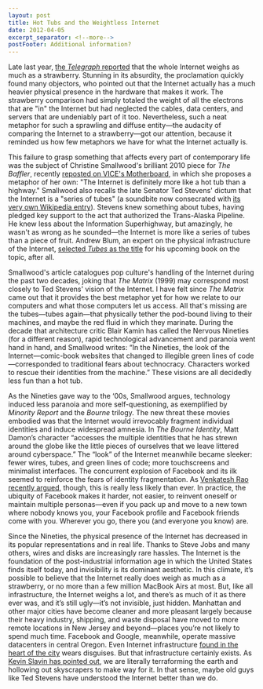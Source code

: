 ```yaml
---
layout: post
title: Hot Tubs and the Weightless Internet
date: 2012-04-05
excerpt_separator: <!--more-->
postFooter: Additional information?
---
```


<p>Late last year, <a href="http://www.telegraph.co.uk/technology/internet/8865093/Internet-weighs-the-same-as-a-strawberry.html">the <em>Telegraph</em> reported</a> that the whole Internet weighs as much as a strawberry. Stunning in its absurdity, the proclamation quickly found many objectors, who pointed out that the Internet actually has a much heavier physical presence in the hardware that makes it work. The strawberry comparison had simply totaled the weight of all the electrons that are "in" the Internet but had neglected the cables, data centers, and servers that are undeniably part of it too. Nevertheless, such a neat metaphor for such a sprawling and diffuse entity—the audacity of comparing the Internet to a strawberry—got our attention, because it reminded us how few metaphors we have for what the Internet actually is.</p><p>This failure to grasp something that affects every part of contemporary life was the subject of Christine Smallwood's brilliant 2010 piece for <em>The Baffler</em>, recently <a href="http://motherboard.vice.com/2012/4/3/what-does-the-internet-look-like?utm_source=mbtwitter">reposted on VICE's Motherboard</a>, in which she proposes a metaphor of her own: "The Internet is definitely more like a hot tub than a highway." Smallwood also recalls the late Senator Ted Stevens' dictum that the Internet is a "series of tubes" (a soundbite now consecrated with <a href="http://en.wikipedia.org/wiki/Series_of_tubes">its very own Wikipedia entry</a>). Stevens knew something about tubes, having pledged key support to the act that authorized the Trans-Alaska Pipeline. He knew less about the Information Superhighway, but amazingly, he wasn't as wrong as he sounded—the Internet is more like a series of tubes than a piece of fruit. Andrew Blum, an expert on the physical infrastructure of the Internet, <a href="http://www.andrewblum.net/">selected <em>Tubes</em> as the title</a> for his upcoming book on the topic, after all.</p><p>Smallwood's article catalogues pop culture's handling of the Internet during the past two decades, joking that <em>The Matrix</em> (1999) may correspond most closely to Ted Stevens' vision of the Internet. I have felt since <em>The Matrix</em> came out that it provides the best metaphor yet for how we relate to our computers and what those computers let us access. All that's missing are the tubes—tubes again—that physically tether the pod-bound living to their machines, and maybe the red fluid in which they marinate. During the decade that architecture critic Blair Kamin has called the Nervous Nineties (for a different reason), rapid technological advancement and paranoia went hand in hand, and Smallwood writes: “In the Nineties, the look of the Internet—comic-book websites that changed to illegible green lines of code—corresponded to traditional fears about technocracy. Characters worked to rescue their identities from the machine.” These visions are all decidedly less fun than a hot tub.</p><p>As the Nineties gave way to the ‘00s, Smallwood argues, technology induced less paranoia and more self-questioning, as exemplified by <em>Minority Report</em> and the <em>Bourne</em> trilogy. The new threat these movies embodied was that the Internet would irrevocably fragment individual identities and induce widespread amnesia. In <em>The Bourne Identity</em>, Matt Damon’s character “accesses the multiple identities that he has strewn around the globe like the little pieces of ourselves that we leave littered around cyberspace.” The “look” of the Internet meanwhile became sleeker: fewer wires, tubes, and green lines of code; more touchscreens and minimalist interfaces. The concurrent explosion of Facebook and its ilk seemed to reinforce the fears of identity fragmentation. As <a href="http://www.ribbonfarm.com/2012/01/18/the-world-is-small-and-life-is-long/">Venkatesh Rao recently argued</a>, though, this is really less likely than ever. In practice, the ubiquity of Facebook makes it harder, not easier, to reinvent oneself or maintain multiple personas—even if you pack up and move to a new town where nobody knows you, your Facebook profile and Facebook friends come with you. Wherever you go, there you (and everyone you know) are.</p><p>Since the Nineties, the physical presence of the Internet has decreased in its popular representations and in real life. Thanks to Steve Jobs and many others, wires and disks are increasingly rare hassles. The Internet is the foundation of the post-industrial information age in which the United States finds itself today, and invisibility is its dominant aesthetic. In this climate, it’s possible to believe that the Internet really does weigh as much as a strawberry, or no more than a few million MacBook Airs at most. But, like all infrastructure, the Internet weighs a lot, and there’s as much of it as there ever was, and it’s still ugly—it’s not invisible, just hidden. Manhattan and other major cities have become cleaner and more pleasant largely because their heavy industry, shipping, and waste disposal have moved to more remote locations in New Jersey and beyond—places you’re not likely to spend much time. Facebook and Google, meanwhile, operate massive datacenters in central Oregon. Even Internet infrastructure <a href="http://en.wikipedia.org/wiki/60_Hudson_Street">found in the heart of the city</a> wears disguises. But that infrastructure certainly exists. As <a href="http://kneelingbus.wordpress.com/2012/03/27/automating-taste/">Kevin Slavin has pointed out</a>, we are literally terraforming the earth and hollowing out skyscrapers to make way for it. In that sense, maybe old guys like Ted Stevens have understood the Internet better than we do.</p>